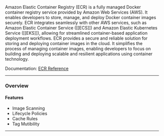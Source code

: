 Amazon Elastic Container Registry (ECR) is a fully managed Docker container registry service provided by Amazon Web Services (AWS). It enables developers to store, manage, and deploy Docker container images securely. ECR integrates seamlessly with other AWS services, such as Amazon Elastic Container Service ([[ECS]]) and Amazon Elastic Kubernetes Service ([[EKS]]), allowing for streamlined container-based application deployment workflows. ECR provides a secure and reliable solution for storing and deploying container images in the cloud. It simplifies the process of managing container images, enabling developers to focus on building and deploying scalable and resilient applications using container technology.

Documentation: [ECR Reference](https://aws.amazon.com/ecr/)
___
### Overview
#### Features
- Image Scanning
- Lifecycle Policies
- Cache Rules
- Tag Mutibility

___